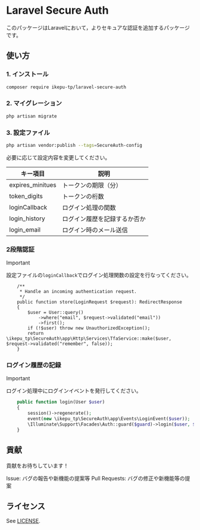 # Laravel Secure Auth

このパッケージはLaravelにおいて，よりセキュアな認証を追加するパッケージです。

## 使い方

### 1. インストール

```bash
composer require ikepu-tp/laravel-secure-auth
```

### 2. マイグレーション

```bash
php artisan migrate
```

### 3. 設定ファイル

```bash
php artisan vendor:publish --tags=SecureAuth-config
```

必要に応じて設定内容を変更してください。

| キー項目         | 説明                         |
| ---------------- | ---------------------------- |
| expires_minitues | トークンの期限（分）         |
| token_digits     | トークンの桁数               |
| loginCallback    | ログイン処理の関数           |
| login_history    | ログイン履歴を記録するか否か |
| login_email      | ログイン時のメール送信       |

### 2段階認証

> [!IMPORTANT]
> 設定ファイルの`loginCallback`でログイン処理関数の設定を行なってください。

```php:AuthController Sample
    /**
     * Handle an incoming authentication request.
     */
    public function store(LoginRequest $request): RedirectResponse
    {
        $user = User::query()
            ->where("email", $request->validated("email"))
            ->first();
        if (!$user) throw new UnauthorizedException();
        return \ikepu_tp\SecureAuth\app\Http\Services\TfaService::make($user, $request->validated("remember", false));
    }
```

### ログイン履歴の記録

> [!IMPORTANT]
> ログイン処理中にログインイベントを発行してください。

```php Login Function Sample
    public function login(User $user)
    {
        session()->regenerate();
        event(new \ikepu_tp\SecureAuth\app\Events\LoginEvent($user));
        \Illuminate\Support\Facades\Auth::guard($guard)->login($user, $remember);
    }
```

## 貢献

貢献をお待ちしています！

Issue: バグの報告や新機能の提案等
Pull Requests: バグの修正や新機能等の提案

## ライセンス

See [LICENSE](./LICENSE).
